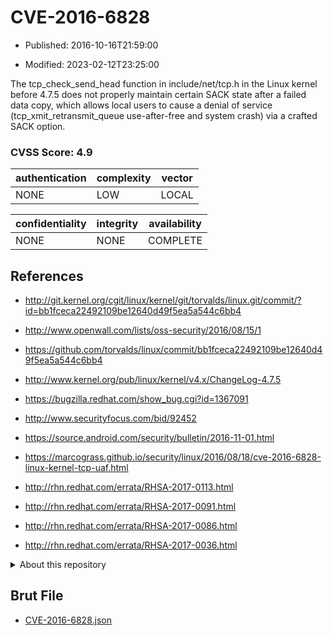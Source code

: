 # CVE-2016-6828

- Published: 2016-10-16T21:59:00

- Modified: 2023-02-12T23:25:00

The tcp_check_send_head function in include/net/tcp.h in the Linux kernel before 4.7.5 does not properly maintain certain SACK state after a failed data copy, which allows local users to cause a denial of service (tcp_xmit_retransmit_queue use-after-free and system crash) via a crafted SACK option.

### CVSS Score: **4.9**

| authentication | complexity | vector |
| --- | --- | --- |
| NONE | LOW | LOCAL |

| confidentiality | integrity | availability |
| --- | --- | --- |
| NONE | NONE | COMPLETE |

## References

* http://git.kernel.org/cgit/linux/kernel/git/torvalds/linux.git/commit/?id=bb1fceca22492109be12640d49f5ea5a544c6bb4

* http://www.openwall.com/lists/oss-security/2016/08/15/1

* https://github.com/torvalds/linux/commit/bb1fceca22492109be12640d49f5ea5a544c6bb4

* http://www.kernel.org/pub/linux/kernel/v4.x/ChangeLog-4.7.5

* https://bugzilla.redhat.com/show_bug.cgi?id=1367091

* http://www.securityfocus.com/bid/92452

* https://source.android.com/security/bulletin/2016-11-01.html

* https://marcograss.github.io/security/linux/2016/08/18/cve-2016-6828-linux-kernel-tcp-uaf.html

* http://rhn.redhat.com/errata/RHSA-2017-0113.html

* http://rhn.redhat.com/errata/RHSA-2017-0091.html

* http://rhn.redhat.com/errata/RHSA-2017-0086.html

* http://rhn.redhat.com/errata/RHSA-2017-0036.html

<details>
<summary>About this repository</summary> 

  This repository is part of the project [Live Hack CVE](https://github.com/Live-Hack-CVE). Main website can be found [www.live-hack.org](https://www.live-hack.org) 
  
  Made by [Sn0wAlice](https://github.com/Sn0wAlice) for the people that care about security and need to have a feed of the latest CVEs. Hope you enjoy it, don't forget to star the repo and follow me on [Twitter](https://twitter.com/Sn0wAlice) and [Github](https://github.com/Sn0wAlice). And that is my [personnal website](https://www.alice-snow.me/)

  - [Home Page](https://github.com/Live-Hack-CVE)
  - [Framework](https://github.com/Live-Hack-CVE/cve-framework)
  - [CVE database](https://github.com/Live-Hack-CVE/full_database)
  - [Changelog](https://github.com/Live-Hack-CVE/Changelog)
</details>

## Brut File

* [CVE-2016-6828.json](https://raw.githubusercontent.com/Live-Hack-CVE/full_database/main/cves/2016/CVE-2016-6828.json)

